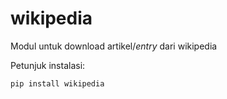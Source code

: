 # wikipedia
Modul untuk download artikel/_entry_ dari wikipedia

Petunjuk instalasi:
```
pip install wikipedia
```